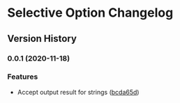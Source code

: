 # Selective Option Changelog

## Version History

### 0.0.1 (2020-11-18)

### Features

* Accept output result for strings ([bcda65d](https://github.com/manferlo81/selective-option/commit/bcda65d72f70d786d131d486f2abe61db54be53e))
